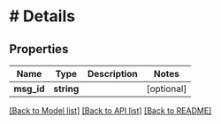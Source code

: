 # # Details

## Properties

Name | Type | Description | Notes
------------ | ------------- | ------------- | -------------
**msg_id** | **string** |  | [optional] 

[[Back to Model list]](../../README.md#documentation-for-models) [[Back to API list]](../../README.md#documentation-for-api-endpoints) [[Back to README]](../../README.md)


